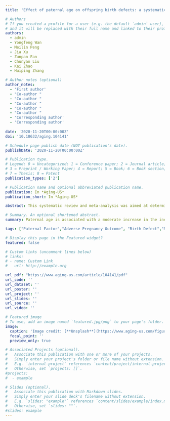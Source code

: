```yaml
---
title: 'Effect of paternal age on offspring birth defects: a systematic review and meta-analysis'

# Authors
# If you created a profile for a user (e.g. the default `admin` user), write the username (folder name) here
# and it will be replaced with their full name and linked to their profile.
authors: 
  - admin
  - Yongfeng Wan
  - Meilin Peng  
  - Jia Xu  
  - Zunpan Fan  
  - Chunyan Liu  
  - Kai Zhao  
  - Huiping Zhang

# Author notes (optional)
author_notes:
  - 'First author'
  - "Co-author "
  - "Co-author "
  - "Co-author "
  - "Co-author "
  - "Co-author "
  - 'Corresponding author'
  - 'Corresponding author'
  
date: '2020-11-20T00:00:00Z'
doi: '10.18632/aging.104141'

# Schedule page publish date (NOT publication's date).
publishDate: '2020-11-20T00:00:00Z'

# Publication type.
# Legend: 0 = Uncategorized; 1 = Conference paper; 2 = Journal article;
# 3 = Preprint / Working Paper; 4 = Report; 5 = Book; 6 = Book section;
# 7 = Thesis; 8 = Patent
publication_types: ['2']

# Publication name and optional abbreviated publication name.
publication: In *Aging-US*
publication_short: In *Aging-US*

abstract: This systematic review and meta-analysis was aimed at determining whether paternal age is a risk factor for offspring birth defects.A total of 38 and 11 studies were included in the systematic review and meta-analysis, respectively. Compared with reference, fathers aged 25 to 29, young fathers (< 20 years) could increase the risk of urogenital abnormalities (OR 1.50, 95 % CI 1.03–2.19) and chromosome disorders (OR 1.38, 95 % CI 1.12–1.52) in their offsprings; old fathers (≥ 40 years) could increase the risk of cardiovascular abnormalities (OR 1.10, 95 % CI 1.01–1.20), facial deformities (OR 1.08, 95 % CI 1.00–1.17), urogenital abnormalities (OR 1.28, 95 % CI 1.07–1.52), and chromosome disorders (OR 1.30, 95 % CI 1.12–1.52).Our study indicated that paternal age is associated with a moderate increase in the incidence of urogenital and cardiovascular abnormalities, facial deformities, and chromosome disorders.

# Summary. An optional shortened abstract.
summary: Paternal age is associated with a moderate increase in the incidence of urogenital and cardiovascular abnormalities, facial deformities, and chromosome disorders.

tags: ["Paternal Factor","Adverse Pregnancy Outcome", "Birth Defect","Meta-analysis"]

# Display this page in the Featured widget?
featured: false

# Custom links (uncomment lines below)
# links:
# - name: Custom Link
#   url: http://example.org

url_pdf: "https://www.aging-us.com/article/104141/pdf"
url_code: ''
url_dataset: ''
url_poster: ''
url_project: ''
url_slides: ''
url_source: ''
url_video: ''

# Featured image
# To use, add an image named `featured.jpg/png` to your page's folder.
image:
  caption: 'Image credit: [**Unsplash**](https://www.aging-us.com/figure/104141/f2)'
  focal_point: ''
  preview_only: true

# Associated Projects (optional).
#   Associate this publication with one or more of your projects.
#   Simply enter your project's folder or file name without extension.
#   E.g. `internal-project` references `content/project/internal-project/index.md`.
#   Otherwise, set `projects: []`.
#projects:
#  - example

# Slides (optional).
#   Associate this publication with Markdown slides.
#   Simply enter your slide deck's filename without extension.
#   E.g. `slides: "example"` references `content/slides/example/index.md`.
#   Otherwise, set `slides: ""`.
#slides: example
---
```

